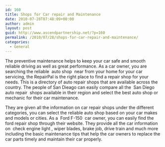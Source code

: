 ```yaml
---
id: 160
title: Shops for Car repair and Maintenance
date: 2010-07-28T07:48:09+00:00
author: admin
layout: post
guid: http://www.ascendpartnership.net/?p=160
permalink: /2010/07/28/shops-for-car-repair-and-maintenance/
categories:
  - General
---
```

The preventive maintenance helps to keep your car safe and smooth reliable driving as well as great performance. As a car owner, you are searching the reliable &nbsp;auto shop&nbsp; near from your home for your car servicing, the RepairPal is the right place to find a repair shop for your needs. This is a directory of auto repair shops that are available across the country. The people of San Dieago can easily compare all the &nbsp;San Diego auto repair&nbsp; shops available in their region and select the best auto shop or mechanic for their car maintenance.

They are given all the information on car repair shops under the different categories, you can select the reliable auto shop based on your car makes and models or cities. As a &nbsp;Ford F-150&nbsp; car owner, you can easily find the ford repair shop through their website. They provide all the car information on &nbsp;check engine light&nbsp;, wiper blades, brake job, drive train and much more including the basic maintenance tips that help the car owners to replace the car parts timely and maintain their car properly.